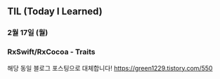 ## TIL (Today I Learned)

### 2월 17일 (월)    
### RxSwift/RxCocoa - Traits
해당 동일 블로그 포스팅으로 대체합니다!
https://green1229.tistory.com/550   
